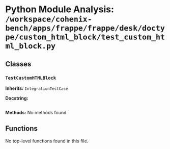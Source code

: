 # Python Module Analysis: `/workspace/cohenix-bench/apps/frappe/frappe/desk/doctype/custom_html_block/test_custom_html_block.py`

## Classes

### `TestCustomHTMLBlock`
**Inherits:** `IntegrationTestCase`


**Docstring:**
```

```

**Methods:**
No methods found.




## Functions

No top-level functions found in this file.
